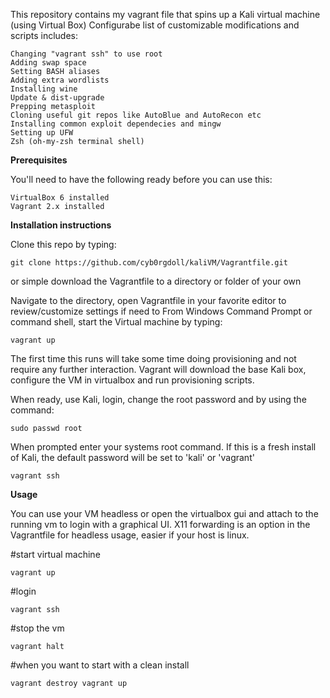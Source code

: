 This repository contains my vagrant file that spins up a Kali virtual machine (using Virtual Box) 
Configurabe list of customizable modifications and scripts includes:

    Changing "vagrant ssh" to use root
    Adding swap space
    Setting BASH aliases
    Adding extra wordlists
    Installing wine
    Update & dist-upgrade
    Prepping metasploit
    Cloning useful git repos like AutoBlue and AutoRecon etc
    Installing common exploit dependecies and mingw
    Setting up UFW
    Zsh (oh-my-zsh terminal shell)

**Prerequisites**

You'll need to have the following ready before you can use this:

    VirtualBox 6 installed
    Vagrant 2.x installed

**Installation instructions**

Clone this repo by typing:
    
`git clone https://github.com/cyb0rgdoll/kaliVM/Vagrantfile.git`
    
or simple download the Vagrantfile to a directory or folder of your own
    
Navigate to the directory, open Vagrantfile in your favorite editor to review/customize settings if need to
From Windows Command Prompt or command shell, start the Virtual machine by typing:
    
   `vagrant up`

The first time this runs will take some time doing provisioning and not require any further interaction. Vagrant will download the base Kali box,     configure the VM in virtualbox and run provisioning scripts. 

When ready, use Kali, login, change the root password and by using the command:
    
  `sudo passwd root`
    
When prompted enter your systems root command. If this is a fresh install of Kali, the default password will be set to 'kali' or 'vagrant'

  `vagrant ssh`

**Usage**

You can use your VM headless or open the virtualbox gui and attach to the running vm to login with a graphical UI.
X11 forwarding is an option in the Vagrantfile for headless usage, easier if your host is linux.

#start virtual machine

`vagrant up`

#login

`vagrant ssh`

#stop the vm

`vagrant halt`

#when you want to start with a clean install

`vagrant destroy
vagrant up`

